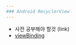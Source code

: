 ```yaml
---
### Android RecyclerView
---
```


-  사전 공부해야 할것 (link)
  - [viewBinding](https://github.com/boris920308/hoon_android_lib/tree/main/hoon_viewbinding)
